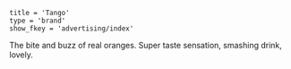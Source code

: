 ```
title = 'Tango'
type = 'brand'
show_fkey = 'advertising/index'
```

The bite and buzz of real oranges.
Super taste sensation, smashing drink, lovely.
